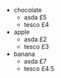 - chocolate
	- asda £5
	- tesco £4
- apple
	- asda £2
	- tesco £3
- banana 
	- asda £7
	- tesco £4.5
